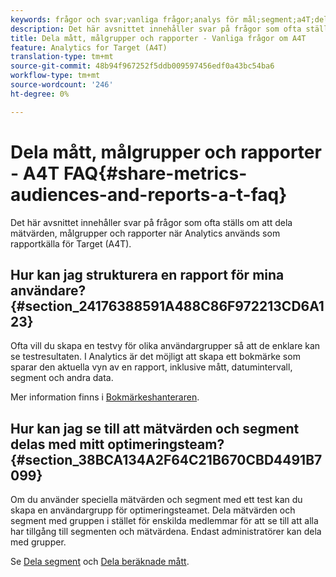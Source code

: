 ```yaml
---
keywords: frågor och svar;vanliga frågor;analys för mål;segment;a4T;dela rapporter
description: Det här avsnittet innehåller svar på frågor som ofta ställs om att dela mätvärden, målgrupper och rapporter när Analytics används som rapportkälla för Target (A4T).
title: Dela mått, målgrupper och rapporter - Vanliga frågor om A4T
feature: Analytics for Target (A4T)
translation-type: tm+mt
source-git-commit: 48b94f967252f5ddb009597456edf0a43bc54ba6
workflow-type: tm+mt
source-wordcount: '246'
ht-degree: 0%

---
```



# Dela mått, målgrupper och rapporter - A4T FAQ{#share-metrics-audiences-and-reports-a-t-faq}

Det här avsnittet innehåller svar på frågor som ofta ställs om att dela mätvärden, målgrupper och rapporter när Analytics används som rapportkälla för Target (A4T).

## Hur kan jag strukturera en rapport för mina användare? {#section_24176388591A488C86F972213CD6A123}

Ofta vill du skapa en testvy för olika användargrupper så att de enklare kan se testresultaten. I Analytics är det möjligt att skapa ett bokmärke som sparar den aktuella vyn av en rapport, inklusive mått, datumintervall, segment och andra data.

Mer information finns i [Bokmärkeshanteraren](https://experienceleague.adobe.com/docs/analytics/analyze/reports-analytics/bookmarks.html).

## Hur kan jag se till att mätvärden och segment delas med mitt optimeringsteam? {#section_38BCA134A2F64C21B670CBD4491B7099}

Om du använder speciella mätvärden och segment med ett test kan du skapa en användargrupp för optimeringsteamet. Dela mätvärden och segment med gruppen i stället för enskilda medlemmar för att se till att alla har tillgång till segmenten och mätvärdena. Endast administratörer kan dela med grupper.

Se [Dela segment](https://experienceleague.adobe.com/docs/analytics/components/segmentation/segmentation-workflow/t-seg-share.html) och [Dela beräknade mått](https://experienceleague.adobe.com/docs/analytics/components/calculated-metrics/calcmetric-workflow/cm-sharing.html).
